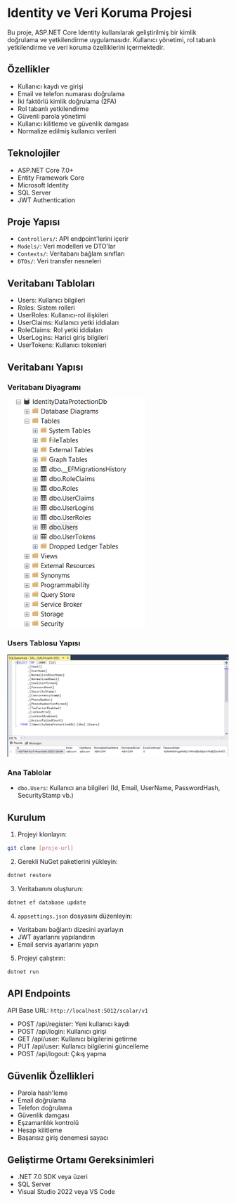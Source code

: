 # Identity ve Veri Koruma Projesi

Bu proje, ASP.NET Core Identity kullanılarak geliştirilmiş bir kimlik doğrulama ve yetkilendirme uygulamasıdır. Kullanıcı yönetimi, rol tabanlı yetkilendirme ve veri koruma özelliklerini içermektedir.

## Özellikler

- Kullanıcı kaydı ve girişi
- Email ve telefon numarası doğrulama
- İki faktörlü kimlik doğrulama (2FA)
- Rol tabanlı yetkilendirme
- Güvenli parola yönetimi
- Kullanıcı kilitleme ve güvenlik damgası
- Normalize edilmiş kullanıcı verileri

## Teknolojiler

- ASP.NET Core 7.0+
- Entity Framework Core
- Microsoft Identity
- SQL Server
- JWT Authentication

## Proje Yapısı

- `Controllers/`: API endpoint'lerini içerir
- `Models/`: Veri modelleri ve DTO'lar
- `Contexts/`: Veritabanı bağlam sınıfları
- `DTOs/`: Veri transfer nesneleri

## Veritabanı Tabloları

- Users: Kullanıcı bilgileri
- Roles: Sistem rolleri
- UserRoles: Kullanıcı-rol ilişkileri
- UserClaims: Kullanıcı yetki iddiaları
- RoleClaims: Rol yetki iddiaları
- UserLogins: Harici giriş bilgileri
- UserTokens: Kullanıcı tokenleri

## Veritabanı Yapısı

### Veritabanı Diyagramı

![Veritabanı Tabloları](r1.png)

### Users Tablosu Yapısı

![Users Tablosu Alanları](r2.png)

### Ana Tablolar

- `dbo.Users`: Kullanıcı ana bilgileri (Id, Email, UserName, PasswordHash, SecurityStamp vb.)

## Kurulum

1. Projeyi klonlayın:

```bash
git clone [proje-url]
```

2. Gerekli NuGet paketlerini yükleyin:

```bash
dotnet restore
```

3. Veritabanını oluşturun:

```bash
dotnet ef database update
```

4. `appsettings.json` dosyasını düzenleyin:

- Veritabanı bağlantı dizesini ayarlayın
- JWT ayarlarını yapılandırın
- Email servis ayarlarını yapın

5. Projeyi çalıştırın:

```bash
dotnet run
```

## API Endpoints

API Base URL: `http://localhost:5012/scalar/v1`

- POST /api/register: Yeni kullanıcı kaydı
- POST /api/login: Kullanıcı girişi
- GET /api/user: Kullanıcı bilgilerini getirme
- PUT /api/user: Kullanıcı bilgilerini güncelleme
- POST /api/logout: Çıkış yapma

## Güvenlik Özellikleri

- Parola hash'leme
- Email doğrulama
- Telefon doğrulama
- Güvenlik damgası
- Eşzamanlılık kontrolü
- Hesap kilitleme
- Başarısız giriş denemesi sayacı

## Geliştirme Ortamı Gereksinimleri

- .NET 7.0 SDK veya üzeri
- SQL Server
- Visual Studio 2022 veya VS Code
